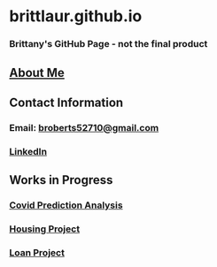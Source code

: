 # brittlaur.github.io

### Brittany's GitHub Page - not the final product

## <a href="https://brittlaur.github.io/about-me.html">About Me</a>

## Contact Information
### Email: broberts52710@gmail.com
### <a href="https://www.linkedin.com/in/brittany-roberts-699905ba/">LinkedIn</a>

## Works in Progress

### <a href="https://brittlaur.github.io/covid-prediction-project.html">Covid Prediction Analysis</a>
### <a href="https://github.com/brittlaur/dsc450-Housing-Project">Housing Project</a>
### <a href="https://github.com/brittlaur/dsc450-Loan-Project">Loan Project</a>
